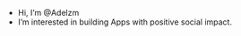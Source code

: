 - Hi, I’m @Adelzm
- I’m interested in building Apps with positive social impact.

<!---
Adelzm/Adelzm is a ✨ special ✨ repository because its `README.md` (this file) appears on your GitHub profile.
You can click the Preview link to take a look at your changes.
--->
